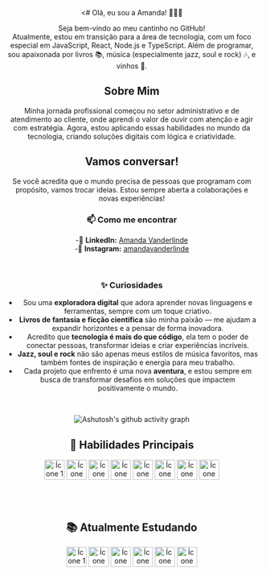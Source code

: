 <div align="center">
   <# Olá, eu sou a Amanda! 👩‍💻✨

Seja bem-vindo ao meu cantinho no GitHub!  
Atualmente, estou em transição para a área de tecnologia, com um foco especial em JavaScript, React, Node.js e TypeScript. Além de programar, sou apaixonada por livros 📚, música (especialmente jazz, soul e rock) 🎶, e vinhos 🍷.

## Sobre Mim

Minha jornada profissional começou no setor administrativo e de atendimento ao cliente, onde aprendi o valor de ouvir com atenção e agir com estratégia. Agora, estou aplicando essas habilidades no mundo da tecnologia, criando soluções digitais com lógica e criatividade.

## Vamos conversar!

Se você acredita que o mundo precisa de pessoas que programam com propósito, vamos trocar ideias. Estou sempre aberta a colaborações e novas experiências!

### 📫 Como me encontrar
-🔗 **LinkedIn:** [Amanda Vanderlinde](https://www.linkedin.com/in/amanda-vanderlinde-9447a6227/)  
-🔗 **Instagram:** [amandavanderlinde](https://www.instagram.com/amandavanderlinde/)
  
<br>

### ✨ **Curiosidades**
- Sou uma **exploradora digital** que adora aprender novas linguagens e ferramentas, sempre com um toque criativo.  
- **Livros de fantasia e ficção científica** são minha paixão — me ajudam a expandir horizontes e a pensar de forma inovadora.  
- Acredito que **tecnologia é mais do que código**, ela tem o poder de conectar pessoas, transformar ideias e criar experiências incríveis.  
- **Jazz, soul e rock** não são apenas meus estilos de música favoritos, mas também fontes de inspiração e energia para meu trabalho.  
- Cada projeto que enfrento é uma nova **aventura**, e estou sempre em busca de transformar desafios em soluções que impactem positivamente o mundo.

<br>

<div align="center" >
   
![Ashutosh's github activity graph](https://ssr-contributions-svg.vercel.app/_/madavndl?chart=3dbar&gap=0.6&scale=2&flatten=2&animation=wave&animation_duration=4&animation_delay=0.06&animation_amplitude=24&animation_frequency=0.1&animation_wave_center=0_3&format=svg&weeks=30&theme=cyan&dark=true) 
</div>

<h2 align="center">🌟 Habilidades Principais</h2>

<p align="center">
    <img height="40" width="40" src="https://github.com/madavndl/madavndl/assets/113566563/d5303311-9820-4d9d-8667-b3c34805ffbf" alt="Ícone 1">
    <img height="40" width="40" src="https://github.com/madavndl/madavndl/assets/113566563/433869e8-e76e-4bad-8e76-1bac741a445a" alt="Ícone 2">
    <img height="40" width="40" src="https://github.com/madavndl/madavndl/assets/113566563/0ed68e11-2625-46a3-a840-57bf73f5a370" alt="Ícone 3">
    <img height="40" width="40" src="https://github.com/madavndl/madavndl/assets/113566563/c7f30f33-7614-485a-8b09-edc1420a46de" alt="Ícone 4">
    <img height="40" width="40" src="https://github.com/madavndl/madavndl/assets/113566563/7659affb-ec34-412a-96eb-8f9f5e3b09e2" alt="Ícone 5">
    <img height="40" width="40" src="https://github.com/madavndl/madavndl/assets/113566563/04d72a3f-5164-4f51-bd7e-713e86b799d4" alt="Ícone 6">
    <img height="40" width="40" src="https://github.com/madavndl/madavndl/assets/113566563/a2ad2c77-6d1f-4fa0-af88-d72b907ec914" alt="Ícone 7">
    <img height="40" width="40" src="https://github.com/madavndl/madavndl/assets/113566563/85a6aca1-b38a-4f2b-84ba-14a34e9fa4a4" alt="Ícone 8">
</p>

<br>
<br>

<h2 align="center">📚 Atualmente Estudando</h2>

<p align="center">
    <img height="40" width="40" src="https://github.com/madavndl/madavndl/assets/113566563/3c31ad79-6f3b-4532-9ec6-1eebb061a55b" alt="Ícone 1">
    <img height="40" width="40" src="https://github.com/madavndl/madavndl/assets/113566563/5e0eb719-819f-49d9-89cd-3f7bceb5e151" alt="Ícone 2">
    <img height="40" width="40" src="https://github.com/madavndl/madavndl/assets/113566563/433869e8-e76e-4bad-8e76-1bac741a445a" alt="Ícone 3">
    <img height="40" width="40" src="https://github.com/madavndl/madavndl/assets/113566563/7659affb-ec34-412a-96eb-8f9f5e3b09e2" alt="Ícone 4">
    <img height="40" width="40" src="https://github.com/madavndl/madavndl/assets/113566563/04d72a3f-5164-4f51-bd7e-713e86b799d4" alt="Ícone 5">
    <img height="40" width="40" src="https://github.com/madavndl/madavndl/assets/113566563/85a6aca1-b38a-4f2b-84ba-14a34e9fa4a4" alt="Ícone 6">
</p>
